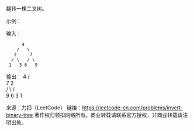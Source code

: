 翻转一棵二叉树。

示例：

输入：

    	  4
	    /   \
	   2     7
	  / \   / \
     1   3 6   9

输出：
		  4
	    /   \
       7     2	
	  / \   / \
	 9   6 3   1


来源：力扣（LeetCode）
链接：https://leetcode-cn.com/problems/invert-binary-tree
著作权归领扣网络所有。商业转载请联系官方授权，非商业转载请注明出处。
